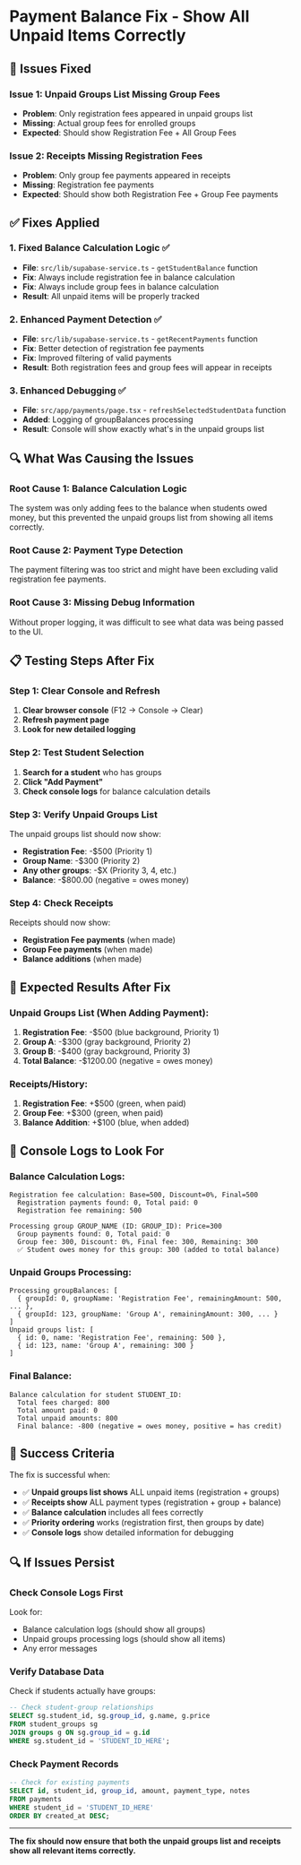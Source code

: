 # Payment Balance Fix - Show All Unpaid Items Correctly

## 🚨 **Issues Fixed**

### **Issue 1: Unpaid Groups List Missing Group Fees**
- **Problem**: Only registration fees appeared in unpaid groups list
- **Missing**: Actual group fees for enrolled groups
- **Expected**: Should show Registration Fee + All Group Fees

### **Issue 2: Receipts Missing Registration Fees**
- **Problem**: Only group fee payments appeared in receipts
- **Missing**: Registration fee payments
- **Expected**: Should show both Registration Fee + Group Fee payments

## ✅ **Fixes Applied**

### **1. Fixed Balance Calculation Logic** ✅
- **File**: `src/lib/supabase-service.ts` - `getStudentBalance` function
- **Fix**: Always include registration fee in balance calculation
- **Fix**: Always include group fees in balance calculation
- **Result**: All unpaid items will be properly tracked

### **2. Enhanced Payment Detection** ✅
- **File**: `src/lib/supabase-service.ts` - `getRecentPayments` function
- **Fix**: Better detection of registration fee payments
- **Fix**: Improved filtering of valid payments
- **Result**: Both registration fees and group fees will appear in receipts

### **3. Enhanced Debugging** ✅
- **File**: `src/app/payments/page.tsx` - `refreshSelectedStudentData` function
- **Added**: Logging of groupBalances processing
- **Result**: Console will show exactly what's in the unpaid groups list

## 🔍 **What Was Causing the Issues**

### **Root Cause 1: Balance Calculation Logic**
The system was only adding fees to the balance when students owed money, but this prevented the unpaid groups list from showing all items correctly.

### **Root Cause 2: Payment Type Detection**
The payment filtering was too strict and might have been excluding valid registration fee payments.

### **Root Cause 3: Missing Debug Information**
Without proper logging, it was difficult to see what data was being passed to the UI.

## 📋 **Testing Steps After Fix**

### **Step 1: Clear Console and Refresh**
1. **Clear browser console** (F12 → Console → Clear)
2. **Refresh payment page**
3. **Look for new detailed logging**

### **Step 2: Test Student Selection**
1. **Search for a student** who has groups
2. **Click "Add Payment"**
3. **Check console logs** for balance calculation details

### **Step 3: Verify Unpaid Groups List**
The unpaid groups list should now show:
- **Registration Fee**: -$500 (Priority 1)
- **Group Name**: -$300 (Priority 2)
- **Any other groups**: -$X (Priority 3, 4, etc.)
- **Balance**: -$800.00 (negative = owes money)

### **Step 4: Check Receipts**
Receipts should now show:
- **Registration Fee payments** (when made)
- **Group Fee payments** (when made)
- **Balance additions** (when made)

## 🎯 **Expected Results After Fix**

### **Unpaid Groups List (When Adding Payment):**
1. **Registration Fee**: -$500 (blue background, Priority 1)
2. **Group A**: -$300 (gray background, Priority 2)
3. **Group B**: -$400 (gray background, Priority 3)
4. **Total Balance**: -$1200.00 (negative = owes money)

### **Receipts/History:**
1. **Registration Fee**: +$500 (green, when paid)
2. **Group Fee**: +$300 (green, when paid)
3. **Balance Addition**: +$100 (blue, when added)

## 🔧 **Console Logs to Look For**

### **Balance Calculation Logs:**
```
Registration fee calculation: Base=500, Discount=0%, Final=500
  Registration payments found: 0, Total paid: 0
  Registration fee remaining: 500

Processing group GROUP_NAME (ID: GROUP_ID): Price=300
  Group payments found: 0, Total paid: 0
  Group fee: 300, Discount: 0%, Final fee: 300, Remaining: 300
  ✅ Student owes money for this group: 300 (added to total balance)
```

### **Unpaid Groups Processing:**
```
Processing groupBalances: [
  { groupId: 0, groupName: 'Registration Fee', remainingAmount: 500, ... },
  { groupId: 123, groupName: 'Group A', remainingAmount: 300, ... }
]
Unpaid groups list: [
  { id: 0, name: 'Registration Fee', remaining: 500 },
  { id: 123, name: 'Group A', remaining: 300 }
]
```

### **Final Balance:**
```
Balance calculation for student STUDENT_ID:
  Total fees charged: 800
  Total amount paid: 0
  Total unpaid amounts: 800
  Final balance: -800 (negative = owes money, positive = has credit)
```

## 🚀 **Success Criteria**

The fix is successful when:
- ✅ **Unpaid groups list shows** ALL unpaid items (registration + groups)
- ✅ **Receipts show** ALL payment types (registration + group + balance)
- ✅ **Balance calculation** includes all fees correctly
- ✅ **Priority ordering** works (registration first, then groups by date)
- ✅ **Console logs** show detailed information for debugging

## 🔍 **If Issues Persist**

### **Check Console Logs First**
Look for:
- Balance calculation logs (should show all groups)
- Unpaid groups processing logs (should show all items)
- Any error messages

### **Verify Database Data**
Check if students actually have groups:
```sql
-- Check student-group relationships
SELECT sg.student_id, sg.group_id, g.name, g.price
FROM student_groups sg
JOIN groups g ON sg.group_id = g.id
WHERE sg.student_id = 'STUDENT_ID_HERE';
```

### **Check Payment Records**
```sql
-- Check for existing payments
SELECT id, student_id, group_id, amount, payment_type, notes
FROM payments 
WHERE student_id = 'STUDENT_ID_HERE'
ORDER BY created_at DESC;
```

---

**The fix should now ensure that both the unpaid groups list and receipts show all relevant items correctly.**

